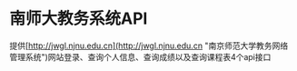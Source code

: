 # 南师大教务系统API

提供[http://jwgl.njnu.edu.cn](http://jwgl.njnu.edu.cn "南京师范大学教务网络管理系统")网站登录、查询个人信息、查询成绩以及查询课程表4个api接口
